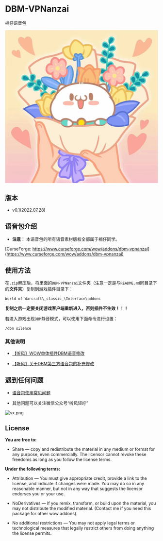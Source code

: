 # DBM-VPNanzai
楠仔语音包

![nanzai](./nanzai.png)


## 版本

- v0.1(2022.07.28)


## 语音包介绍

- **注意：** 本语音包的所有语音素材版权全部属于楠仔同学。


[CurseForge: https://www.curseforge.com/wow/addons/dbm-vpnanzai](https://www.curseforge.com/wow/addons/dbm-vpnanzai)


## 使用方法

在`.zip`解压后，将里面的`DBM-VPNanzai`文件夹（注意一定是与`README.md`同目录下的**文件夹**）复制到游戏插件目录下：

```
World of Warcraft\_classic_\Interface\addons
```

**复制之后一定要关闭游戏客户端重新进入，否则插件不生效！！！**


若进入游戏出现`DBM`静音模式，可以使用下面命令进行设置：

```
/dbm silence
```


### 其他说明

- [【听风】WOW单体插件DBM语音修改](https://mp.weixin.qq.com/s?__biz=MzI2ODM4MTE3OA==&mid=2247484556&idx=1&sn=1aa51d880a0b4989b81dbb6807b2412f&chksm=eaf13a19dd86b30fdbaf35a615910136f15afcac8ef14c2fd0141e5e51b5734a9577c4235410&token=123884504&lang=zh_CN#rd)

- [【听风】关于DBM第三方语音包的补充修改](https://mp.weixin.qq.com/s?__biz=MzI2ODM4MTE3OA==&mid=2247484864&idx=1&sn=ff032b2a031f5c17132dbe7527e617e2&chksm=eaf13b55dd86b24398638dc006a5e7f2c5eae446552d07a23ddb7f9e24ab3da63a525b36ebe8&token=2078266556&lang=zh_CN#rd)


## 遇到任何问题

- [语音包使用常见问题](https://github.com/usiege/publisher/issues)

- 其他问题可以关注微信公众号“听风轻咛”

![vx.png](https://s2.loli.net/2022/07/27/qtwn15HvKpNl4aD.png)


## License

**You are free to:**

- Share — copy and redistribute the material in any medium or format for any purpose, even commercially.
The licensor cannot revoke these freedoms as long as you follow the license terms.

**Under the following terms:**

- Attribution — You must give appropriate credit, provide a link to the license, and indicate if changes were made. You may do so in any reasonable manner, but not in any way that suggests the licensor endorses you or your use.

- NoDerivatives — If you remix, transform, or build upon the material, you may not distribute the modified material. (Contact me if you need this package for other wow addons).

- No additional restrictions — You may not apply legal terms or technological measures that legally restrict others from doing anything the license permits.

